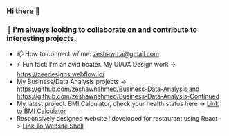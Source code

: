 ### Hi there 👋
### 👯 I'm always looking to collaborate on and contribute to interesting projects. 
- 📫 How to connect w/ me: zeshawn.a@gmail.com
- ⚡ Fun fact: I'm an avid boater. My UI/UX Design work -> https://zeedesigns.webflow.io/
- My Business/Data Analysis projects -> https://github.com/zeshawnahmed/Business-Data-Analysis and https://github.com/zeshawnahmed/Business-Data-Analysis-Continued
- My latest project: BMI Calculator, check your health status here -> [Link to BMI Calculator](https://shorturl.at/stxyJ)
- Responsively designed website I developed for restaurant using React -> [Link To Website Shell](https://rb.gy/o8laxv)
<!--
**zeshawnahmed/zeshawnahmed** is a ✨ _special_ ✨ repository because its `README.md` (this file) appears on your GitHub profile.




